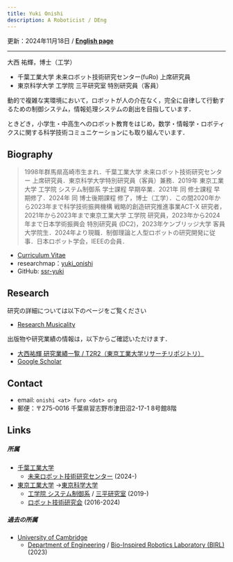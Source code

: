 ```yaml
---
title: Yuki Onishi
description: A Roboticist / DEng
---
```


更新：2024年11月18日 / **[English page](./index)**

---

大西 祐輝，博士（工学）

- 千葉工業大学 未来ロボット技術研究センター(fuRo) 上席研究員
- 東京科学大学 工学院 三平研究室 特別研究員（客員）

動的で複雑な実環境において，ロボットが人の介在なく，完全に自律して行動するための制御システム，情報処理システムの創出を目指しています．

ときどき，小学生・中高生へのロボット教育をはじめ，数学・情報学・ロボティクスに関する科学技術コミュニケーションにも取り組んでいます． 

## Biography

> 1998年群馬県高崎市生まれ．千葉工業大学 未来ロボット技術研究センター 上席研究員．東京科学大学特別研究員（客員）兼務．2019年 東京工業大学 工学院 システム制御系 学士課程 早期卒業．2021年 同 修士課程 早期修了．2024年 同 博士後期課程 修了，博士（工学）．この間2020年から2023年まで科学技術振興機構 戦略的創造研究推進事業ACT-X 研究者，2021年から2023年まで東京工業大学 工学院 研究員，2023年から2024年まで日本学術振興会 特別研究員 (DC2)，2023年ケンブリッジ大学 客員大学院生．2024年より現職．制御理論と人型ロボットの研究開発に従事．日本ロボット学会，IEEEの会員．

- [Curriculum Vitae](bio_ja)
- researchmap：[yuki_onishi](https://researchmap.jp/yuki_onishi/)
- GitHub: [ssr-yuki](https://github.com/ssr-yuki)

## Research

研究の詳細については以下のページをご覧ください

- [Research Musicality](./research)

出版物や研究業績の情報は，以下からご確認いただけます．

- [大西祐輝 研究業績一覧 / T2R2（東京工業大学リサーチリポジトリ）](https://t2r2.star.titech.ac.jp/cgi-bin/researcherpublicationlist.cgi?q_researcher_content_number=7ea460992f42e710d0a8afd31c578ddd&alldisp=1)
- [Google Scholar](https://scholar.google.com/citations?user=TgNORQkAAAAJ)

## Contact

- email: `onishi <at> furo <dot> org`
- 郵便：〒275-0016 千葉県習志野市津田沼2-17-1 8号館8階

## Links

##### 所属

- [千葉工業大学](https://www.it-chiba.ac.jp/)
  - [未来ロボット技術研究センター](https://www.furo.org/) (2024-)
- [東京工業大学](https://www.titech.ac.jp/) →[東京科学大学](https://www.isct.ac.jp/)
  - [工学院 システム制御系](https://educ.titech.ac.jp/sc/) / [三平研究室](http://www.sl.sc.e.titech.ac.jp/SCHP/index.html) (2019-)
  - [ロボット技術研究会](https://www.rogiken.org/) (2016-2024)

##### 過去の所属

- [University of Cambridge](https://www.cam.ac.uk/)
  - [Department of Engineering](https://www.eng.cam.ac.uk/) / [Bio-Inspired Robotics Laboratory (BIRL)](https://birlab.org/) (2023)
